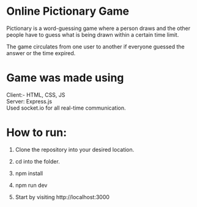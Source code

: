 # Online Pictionary Game

Pictionary is a word-guessing game where a person draws and the other people have to guess what is being drawn within a certain time limit.

The game circulates from one user to another if everyone guessed the answer or the time expired.

# Game was made using 

Client:- HTML, CSS, JS
<br>
Server: Express.js
<br>
Used socket.io for all real-time communication.

# How to run:

1. Clone the repository into your desired location.

2. cd into the folder.

3. npm install

4. npm run dev

5. Start by visiting http://localhost:3000 

